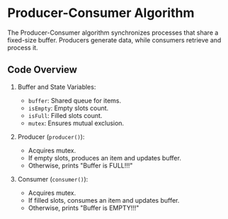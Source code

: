 # Producer-Consumer Algorithm
The Producer-Consumer algorithm synchronizes processes that share a fixed-size buffer. Producers generate data, while consumers retrieve and process it.

## Code Overview
1. Buffer and State Variables:<br>
    - `buffer`: Shared queue for items.<br>
    - `isEmpty`: Empty slots count.<br>
    - `isFull`: Filled slots count.<br>
    - `mutex`: Ensures mutual exclusion.<br>

2. Producer (`producer()`):<br>
    - Acquires mutex.<br>
    - If empty slots, produces an item and updates buffer.<br>
    - Otherwise, prints "Buffer is FULL!!!"<br>

3. Consumer (`consumer()`):<br>
    - Acquires mutex.<br>
    - If filled slots, consumes an item and updates buffer.<br>
    - Otherwise, prints "Buffer is EMPTY!!!"<br>
